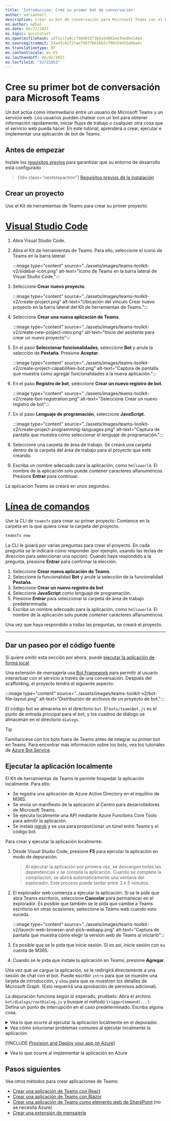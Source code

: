 ```yaml
---
title: 'Introducción: Cree su primer bot de conversación'
author: adrianhall
description: Crear un bot de conversación para Microsoft Teams con el Kit de herramientas de Microsoft Teams.
ms.author: adhal
ms.date: 05/27/2021
ms.topic: quickstart
ms.openlocfilehash: a2f1ccfa6cc708d655f3b9a54062ee39e8be14bd
ms.sourcegitcommit: 33a43c61f27ae750776616b2cf90159455d8ba6c
ms.translationtype: MT
ms.contentlocale: es-ES
ms.lasthandoff: 06/02/2021
ms.locfileid: "52721853"
---
```

# <a name="build-your-first-conversational-bot-for-microsoft-teams"></a>Cree su primer bot de conversación para Microsoft Teams

Un bot actúa como intermediario entre un usuario de Microsoft Teams y un servicio web.  Los usuarios pueden chatear con un bot para obtener información rápidamente, iniciar flujos de trabajo o cualquier otra cosa que el servicio web pueda hacer.  En este tutorial, aprenderá a crear, ejecutar e implementar una aplicación de bot de Teams.

## <a name="before-you-begin"></a>Antes de empezar

Instale los [requisitos previos](prerequisites.md) para garantizar que su entorno de desarrollo está configurado

> [!div class="nextstepaction"]
> [Requisitos previos de la instalación](prerequisites.md)

## <a name="create-your-project"></a>Crear un proyecto

Use el Kit de herramientas de Teams para crear su primer proyecto:

# <a name="visual-studio-code"></a>[Visual Studio Code](#tab/vscode)

1. Abra Visual Studio Code.
1. Abra el Kit de herramientas de Teams. Para ello, seleccione el icono de Teams en la barra lateral:

    :::image type="content" source="../assets/images/teams-toolkit-v2/sidebar-icon.png" alt-text="Icono de Teams en la barra lateral de Visual Studio Code.":::

1. Seleccione **Crear nuevo proyecto**.

   :::image type="content" source="../assets/images/teams-toolkit-v2/create-project.png" alt-text="Ubicación del vínculo Crear nuevo proyecto en la barra lateral del Kit de herramientas de Teams.":::

1. Seleccione **Crear una nueva aplicación de Teams**.

   :::image type="content" source="../assets/images/teams-toolkit-v2/create-new-project-intro.png" alt-text="Inicio del asistente para crear un nuevo proyecto":::

1. En el paso **Seleccionar funcionalidades**, seleccione **Bot** y anule la selección de **Pestaña**. Presione **Aceptar**.

   :::image type="content" source="../assets/images/teams-toolkit-v2/create-project-capabilities-bot.png" alt-text="Captura de pantalla que muestra cómo agregar funcionalidades a la nueva aplicación.":::

1. En el paso **Registro de bot**, seleccione **Crear un nuevo registro de bot**.

   :::image type="content" source="../assets/images/teams-toolkit-v2/create-bot-registration.png" alt-text="Seleccione Crear un nuevo registro de bot":::

1. En el paso **Lenguaje de programación**, seleccione **JavaScript**.

    :::image type="content" source="../assets/images/teams-toolkit-v2/create-project-programming-languages.png" alt-text="Captura de pantalla que muestra cómo seleccionar el lenguaje de programación.":::

1. Seleccione una carpeta de área de trabajo.  Se creará una carpeta dentro de la carpeta del área de trabajo para el proyecto que esté creando.

1. Escriba un nombre adecuado para la aplicación, como `helloworld`.  El nombre de la aplicación solo puede contener caracteres alfanuméricos.  Presione **Entrar** para continuar.

La aplicación Teams se creará en unos segundos.

# <a name="command-line"></a>[Línea de comandos](#tab/cli)

Use la CLI de `teamsfx` para crear su primer proyecto:  Comience en la carpeta en la que quiera crear la carpeta del proyecto.

``` bash
teamsfx new
```

La CLI le guiará por varias preguntas para crear el proyecto.  En cada pregunta se le indicará cómo responder (por ejemplo, usando las teclas de dirección para seleccionar una opción).  Cuando haya respondido a la pregunta, presione **Entrar** para confirmar la elección.

1. Seleccione **Crear nueva aplicación de Teams**.
1. Seleccione la funcionalidad **Bot** y anule la selección de la funcionalidad **Pestaña**.
1. Seleccione **Crear un nuevo registro de bot**
1. Seleccione **JavaScript** como lenguaje de programación.
1. Presione **Entrar** para seleccionar la carpeta de área de trabajo predeterminada.
1. Escriba un nombre adecuado para la aplicación, como `helloworld`.  El nombre de la aplicación solo puede contener caracteres alfanuméricos.

Una vez que haya respondido a todas las preguntas, se creará el proyecto.

---

## <a name="take-a-tour-of-the-source-code"></a>Dar un paseo por el código fuente

Si quiere omitir esta sección por ahora, puede [ejecutar la aplicación de forma local](#run-your-app-locally).

Una extensión de mensajería usa [Bot Framework](https://docs.botframework.com) para permitir al usuario interactuar con el servicio a través de una conversación.  Después del scaffolding, el proyecto tendrá el siguiente aspecto:

:::image type="content" source="../assets/images/teams-toolkit-v2/bot-file-layout.png" alt-text="Distribución de archivos de un proyecto de bot.":::

El código bot se almacena en el directorio `bot`.  El `bots/teamsBot.js` es el punto de entrada principal para el bot, y los cuadros de diálogo se almacenan en el directorio `dialogs`.

> [!Tip]
> Familiarícese con los bots fuera de Teams antes de integrar su primer bot en Teams.  Para encontrar más información sobre los bots, vea los tutoriales de [Azure Bot Service](/azure/bot-service/bot-builder-basics?view=azure-bot-service-4.0&preserve-view=true).

## <a name="run-your-app-locally"></a>Ejecutar la aplicación localmente

El Kit de herramientas de Teams le permite hospedar la aplicación localmente.  Para ello:

- Se registra una aplicación de Azure Active Directory en el inquilino de M365.
- Se envía un manifiesto de la aplicación al Centro para desarrolladores de Microsoft Teams.
- Se ejecuta localmente una API mediante Azure Functions Core Tools para admitir la aplicación.
- Se instala [ngrok](https://ngrok.io) y se usa para proporcionar un túnel entre Teams y el código bot.

Para crear y ejecutar la aplicación localmente:

1. Desde Visual Studio Code, presione **F5** para ejecutar la aplicación en modo de depuración.

   > Al ejecutar la aplicación por primera vez, se descargan todas las dependencias y se compila la aplicación.  Cuando se complete la compilación, se abrirá automáticamente una ventana del explorador.  Este proceso puede tardar entre 3 o 5 minutos.

1. El explorador web comienza a ejecutar la aplicación. Si se le pide que abra Teams escritorio, seleccione **Cancelar** para permanecer en el explorador. Es posible que también se le pida que cambie a Teams escritorio en otras ocasiones; seleccione la Teams web cuando esto suceda.

   :::image type="content" source="../assets/images/teams-toolkit-v2/launch-web-browser-and-pick-webapp.png" alt-text="Captura de pantalla que muestra cómo elegir la versión web de Teams al iniciarlo":::

1. Es posible que se le pida que inicie sesión.  Si es así, inicie sesión con su cuenta de M365.
1. Cuando se le pida que instale la aplicación en Teams, presione **Agregar**.

Una vez que se cargue la aplicación, se le redirigirá directamente a una sesión de chat con el bot.  Puede escribir `intro` para que se muestre una tarjeta de introducción, y `show` para que se muestren los detalles de Microsoft Graph.  (Esto requerirá una aprobación de permisos adicional).

La depuración funciona según lo esperado, pruébelo. Abra el archivo `bot/dialogs/rootDialog.js` y busque el método `triggerCommand(...)`.  Defina un punto de interrupción en el caso predeterminado.  Escriba alguna cosa.

<!-- markdownlint-disable MD033 -->
<details>
<summary>Vea lo que ocurre al ejecutar la aplicación localmente en el depurador.</summary>

Cuando presionó F5, el Kit de herramientas de Teams:

1. Registró la aplicación con Azure Active Directory.
1. Registró la aplicación para la "instalación de prueba" en Microsoft Teams.
1. Inició el back-end de la aplicación ejecutándose de forma local con [Azure Functions Core Tools](/azure/azure-functions/functions-run-local?#start).
1. Inició un túnel de ngrok para que Teams se comunique con la aplicación.
1. Inició Microsoft Teams con un comando para indicar a Teams que haga la instalación de prueba de la aplicación.

</details>

<!-- markdownlint-disable MD033 -->
<details>
<summary>Vea cómo solucionar problemas comunes al ejecutar localmente la aplicación.</summary>

Para ejecutar correctamente la aplicación en Teams, debe tener una cuenta de desarrollo de Microsoft 365 que permita la instalación de prueba de aplicaciones. Para obtener más información sobre cómo abrir la cuenta, consulte [Requisitos previos](prerequisites.md#enable-sideloading).

> [!TIP]
> Antes de hacer la instalación de prueba de la aplicación, compruebe si hay algún problema con la [herramienta de validación de aplicaciones](https://dev.teams.microsoft.com/appvalidation.html), que se incluye en el kit de herramientas. Corrija los errores para hacer correctamente la instalación de prueba.
</details>

[!INCLUDE [Provision and Deploy your app on Azure](~/includes/get-started/azure-provisioning-instructions.md)]

<!-- markdownlint-disable MD033 -->

<details>
<summary>Vea lo que ocurre al implementar la aplicación en Azure</summary>

Antes de la implementación, la aplicación se ejecuta de forma local:

1. El back-end se ejecuta con _Azure Functions Core Tools_.
1. El punto de conexión HTTP de la aplicación, donde Microsoft Teams carga la aplicación, se ejecuta de forma local.

La implementación implica recursos de aprovisionamiento en una suscripción activa de Azure y la implementación (carga) del back-end y del código de front-end de la aplicación en Azure. El back-end usa varios servicios de Azure, como Azure App Service y Azure Bot Service.

</details>

## <a name="next-steps"></a>Pasos siguientes

Vea otros métodos para crear aplicaciones de Teams:

- [Crear una aplicación de Teams con React](first-app-react.md)
- [Crear una aplicación de Teams con Blazor](first-app-blazor.md)
- [Crear una aplicación de Teams como elemento web de SharePoint](first-app-spfx.md) (no se necesita Azure)
- [Crear una extensión de mensajería](first-message-extension.md)
